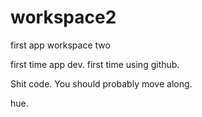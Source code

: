 workspace2
==========

first app workspace two

first time app dev. first time using github.

Shit code. You should probably move along.

hue.
